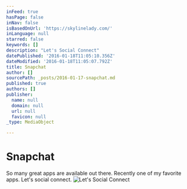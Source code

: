 ```yaml
---
inFeed: true
hasPage: false
inNav: false
isBasedOnUrl: 'https://skylinelady.com/'
inLanguage: null
starred: false
keywords: []
description: "Let's Social Connect"
datePublished: '2016-01-18T11:05:10.356Z'
dateModified: '2016-01-18T11:05:07.792Z'
title: Snapchat
author: []
sourcePath: _posts/2016-01-17-snapchat.md
published: true
authors: []
publisher:
  name: null
  domain: null
  url: null
  favicon: null
_type: MediaObject

---
```

# Snapchat

So many great apps are available out there. Recently one of my favorite apps. Let's social connect.
![Let's Social Connect](https://the-grid-user-content.s3-us-west-2.amazonaws.com/f38b6cfa-629a-4b1b-bfee-5cb05afaf2f2.jpg)